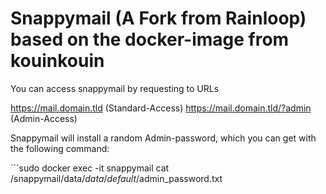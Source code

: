 # Snappymail (A Fork from Rainloop) based on the docker-image from kouinkouin

You can access snappymail by requesting to URLs

https://mail.domain.tld (Standard-Access)
https://mail.domain.tld/?admin (Admin-Access)

Snappymail will install a random Admin-password, which you can get with the following command:

´´´sudo docker exec -it snappymail cat /snappymail/data/_data_/_default_/admin_password.txt
